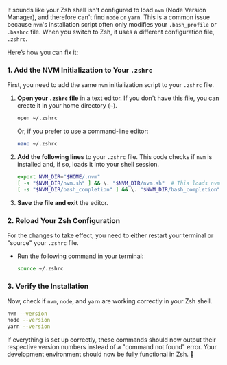 It sounds like your Zsh shell isn't configured to load `nvm` (Node Version Manager), and therefore can't find `node` or `yarn`. This is a common issue because `nvm`'s installation script often only modifies your `.bash_profile` or `.bashrc` file. When you switch to Zsh, it uses a different configuration file, `.zshrc`.

Here’s how you can fix it:

### **1. Add the NVM Initialization to Your `.zshrc`**

First, you need to add the same `nvm` initialization script to your `.zshrc` file.

1.  **Open your `.zshrc` file** in a text editor. If you don't have this file, you can create it in your home directory (`~`).

    ```bash
    open ~/.zshrc
    ```

    Or, if you prefer to use a command-line editor:

    ```bash
    nano ~/.zshrc
    ```

2.  **Add the following lines** to your `.zshrc` file. This code checks if `nvm` is installed and, if so, loads it into your shell session.

    ```bash
    export NVM_DIR="$HOME/.nvm"
    [ -s "$NVM_DIR/nvm.sh" ] && \. "$NVM_DIR/nvm.sh"  # This loads nvm
    [ -s "$NVM_DIR/bash_completion" ] && \. "$NVM_DIR/bash_completion"  # This loads nvm bash_completion
    ```

3.  **Save the file and exit** the editor.

### **2. Reload Your Zsh Configuration**

For the changes to take effect, you need to either restart your terminal or "source" your `.zshrc` file.

  * Run the following command in your terminal:
    ```bash
    source ~/.zshrc
    ```

### **3. Verify the Installation**

Now, check if `nvm`, `node`, and `yarn` are working correctly in your Zsh shell.

```bash
nvm --version
node --version
yarn --version
```

If everything is set up correctly, these commands should now output their respective version numbers instead of a "command not found" error. Your development environment should now be fully functional in Zsh. 🚀